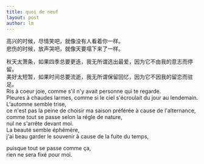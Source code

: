 ```yaml
---
title: quoi de neuf 
layout: post
author: lm
---
```

<div class="content">高兴的时候，尽情笑吧，就像没有人看着你一样。<br />悲伤的时候，放声哭吧，就像天要塌下来了一样。</p>
<p>秋天太萧条，如果四季总要更迭，我无所谓选出最爱，因为它不由我的意志而停留。<br />美好太短暂，如果时间总要流逝，我无所谓保留回忆，因为它不因我的留恋而驻足。<br />Ris à coeur joie, comme s&#39;il n&#39;y avait personne qui te regarde.<br />Pleures à chaudes larmes, comme si le ciel s&#39;écroulait du jour au lendemain.<br />L&#39;automne semble trise,<br />ce n&#39;est pas la peine de choisir ma saison préférée à cause de l&#39;alternance,<br />comme tout se passe selon la régle de nature,<br />nul ne s&#39;arrête devant moi.<br />La beauté semble éphémère,<br />j&#39;ai beau garder le souvenir à cause de la fuite du temps,</div>
<div class="content">puisque tout se passe comme ça, </div>
<div class="content">rien ne sera fixé pour moi. </div>
